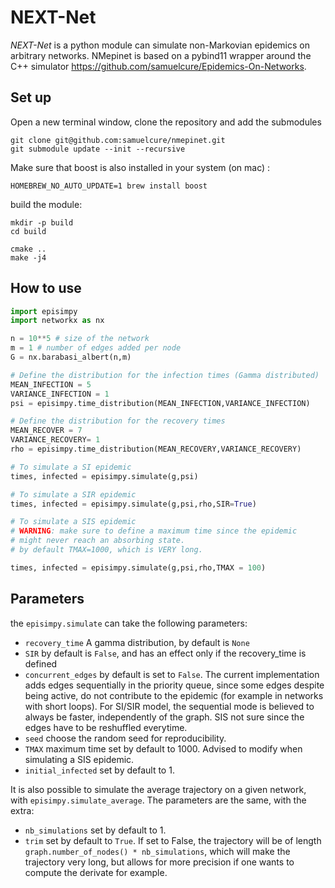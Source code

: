 # NEXT-Net

*NEXT-Net* is a python module can simulate non-Markovian epidemics on arbitrary networks. NMepinet is based on a pybind11 wrapper around the C++ simulator https://github.com/samuelcure/Epidemics-On-Networks.

## Set up

Open a new terminal window, clone the repository and add the submodules

```
git clone git@github.com:samuelcure/nmepinet.git
git submodule update --init --recursive
```

Make sure that boost is also installed in your system (on mac) :

```
HOMEBREW_NO_AUTO_UPDATE=1 brew install boost
```

build the module:

```
mkdir -p build
cd build

cmake ..
make -j4
```


## How to use

```python
import episimpy
import networkx as nx

n = 10**5 # size of the network
m = 1 # number of edges added per node
G = nx.barabasi_albert(n,m)

# Define the distribution for the infection times (Gamma distributed)
MEAN_INFECTION = 5
VARIANCE_INFECTION = 1
psi = episimpy.time_distribution(MEAN_INFECTION,VARIANCE_INFECTION)

# Define the distribution for the recovery times
MEAN_RECOVER = 7
VARIANCE_RECOVERY= 1
rho = episimpy.time_distribution(MEAN_RECOVERY,VARIANCE_RECOVERY)

# To simulate a SI epidemic
times, infected = episimpy.simulate(g,psi)

# To simulate a SIR epidemic
times, infected = episimpy.simulate(g,psi,rho,SIR=True)

# To simulate a SIS epidemic
# WARNING: make sure to define a maximum time since the epidemic
# might never reach an absorbing state.
# by default TMAX=1000, which is VERY long.

times, infected = episimpy.simulate(g,psi,rho,TMAX = 100)

```

## Parameters

the `episimpy.simulate` can take the following parameters:
* `recovery_time` A gamma distribution, by default is `None`
* `SIR` by default is `False`, and has an effect only if the recovery_time is defined
* `concurrent_edges` by default is set to `False`. The current implementation adds edges sequentially in the priority queue, since some edges despite being active, do not contribute to the epidemic (for example in networks with short loops). For SI/SIR model, the sequential mode is believed to always be faster, independently of the graph. SIS not sure since the edges have to be reshuffled everytime.
* `seed` choose the random seed for reproducibility.
* `TMAX` maximum time set by default to 1000. Advised to modify when simulating a SIS epidemic.
* `initial_infected` set by default to 1.


It is also possible to simulate the average trajectory on a given network, with `episimpy.simulate_average`.
The parameters are the same, with the extra:
* `nb_simulations` set by default to 1.
* `trim` set by default to `True`. If set to False, the trajectory will be of length `graph.number_of_nodes() * nb_simulations`, which will make the trajectory very long, but allows for more precision if one wants to compute the derivate for example.

